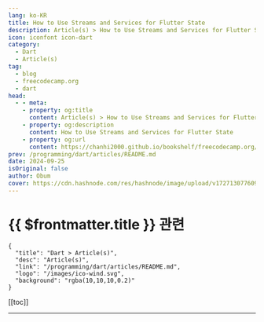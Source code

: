```yaml
---
lang: ko-KR
title: How to Use Streams and Services for Flutter State
description: Article(s) > How to Use Streams and Services for Flutter State
icon: iconfont icon-dart
category: 
  - Dart
  - Article(s)
tag: 
  - blog
  - freecodecamp.org
  - dart
head:
  - - meta:
    - property: og:title
      content: Article(s) > How to Use Streams and Services for Flutter State
    - property: og:description
      content: How to Use Streams and Services for Flutter State
    - property: og:url
      content: https://chanhi2000.github.io/bookshelf/freecodecamp.org/flutter-streams-and-services.html
prev: /programming/dart/articles/README.md
date: 2024-09-25
isOriginal: false
author: Obum
cover: https://cdn.hashnode.com/res/hashnode/image/upload/v1727130776096/a52147fe-e05a-45e7-af73-9f7a9a8510b5.png
---
```


# {{ $frontmatter.title }} 관련

```component VPCard
{
  "title": "Dart > Article(s)",
  "desc": "Article(s)",
  "link": "/programming/dart/articles/README.md",
  "logo": "/images/ico-wind.svg",
  "background": "rgba(10,10,10,0.2)"
}
```

[[toc]]

---

<SiteInfo
  name="How to Use Streams and Services for Flutter State"
  desc="Among the many state management architectures in Flutter, combining Dart streams with singleton classes (services) is an unpopular yet easy architecture. In this article, we’ll explore how to achieve this combination for app-wide state in Flutter. Ta..."
  url="https://freecodecamp.org/news/flutter-streams-and-services/"
  logo="https://cdn.freecodecamp.org/universal/favicons/favicon.ico"
  preview="https://cdn.hashnode.com/res/hashnode/image/upload/v1727130776096/a52147fe-e05a-45e7-af73-9f7a9a8510b5.png"/>

<!-- TODO: 작성 -->

<!--                            
<p>Among the many state management architectures in Flutter, combining Dart streams with singleton classes (services) is an unpopular yet easy architecture.</p>
<p>In this article, we’ll explore how to achieve this combination for app-wide state in Flutter.</p>
<h2 id="heading-table-of-contents">Table of Contents</h2>
<ul>
<li><p><a class="post-section-overview" href="#heading-what-is-app-wide-state-in-flutter">What is App-wide State in Flutter?</a></p>
</li>
<li><p><a class="post-section-overview" href="#heading-what-is-a-stream-in-dart">What is a Stream in Dart?</a></p>
</li>
<li><p><a class="post-section-overview" href="#heading-how-to-create-a-stream-in-dart">How to Create a Stream in Dart</a></p>
</li>
<li><p><a class="post-section-overview" href="#heading-how-to-create-singleton-class-instances-or-services">How to Create Singleton Class Instances (or Services)</a></p>
</li>
<li><p><a class="post-section-overview" href="#heading-how-to-manipulate-state-streams-within-services">How to Manipulate State (streams) Within Services</a></p>
</li>
<li><p><a target="_blank" href="https://untitled+.vscode-resource.vscode-cdn.net/Untitled-1#heading-how-to-manipulate-state-streams-within-services">How to Use Dart Streams in Flutter Widgets</a></p>
</li>
<li><p><a class="post-section-overview" href="#heading-how-to-make-a-service-depend-on-another">How to Make a Service Depend on Another</a></p>
</li>
<li><p><a class="post-section-overview" href="#heading-how-to-improve-streams-with-rxdart-classes-and-extensions">How to Improve Streams with rxdart Classes and Extensions</a></p>
</li>
<li><p><a class="post-section-overview" href="#heading-how-to-update-state-in-applifecycle-callbacks">How to Update State in AppLifecycle Callbacks</a></p>
</li>
<li><p><a target="_blank" href="https://untitled+.vscode-resource.vscode-cdn.net/Untitled-1#heading-how-to-improve-streams-with-rxdart-classes-and-extensions">Flexibi</a><a class="post-section-overview" href="#heading-flexibility-in-state-management">l</a><a target="_blank" href="https://untitled+.vscode-resource.vscode-cdn.net/Untitled-1#heading-how-to-improve-streams-with-rxdart-classes-and-extensions">ity in</a> <a class="post-section-overview" href="#heading-flexibility-in-state-management">State Management</a></p>
</li>
<li><p><a class="post-section-overview" href="#heading-summary">Summary</a></p>
</li>
</ul>
<h2 id="heading-what-is-app-wide-state-in-flutter">What is App-wide State in Flutter?</h2>
<p>App-wide state comprises all variables that are relevant to multiple widgets at the same time. By app-wide state, we don't mean the state that is attached to <code>StatefulWidgets</code>. Those are ephemeral state. Updating them requires local or scoped calls to <a target="_blank" href="https://api.flutter.dev/flutter/widgets/State/setState.html">setState</a>.</p>
<p>In Flutter, app-wide state usually has a separate logical management from UI code. This separated logic is called a state management architecture. We have many state management architectures with which we can engineer app-wide state. Examples include <a target="_blank" href="https://github.com/obumnwabude/write/blob/main/2024/flutter/get-the-link">Provider</a>, <a target="_blank" href="https://github.com/obumnwabude/write/blob/main/2024/flutter/get-the-link">InheritedWidget</a>, <a target="_blank" href="https://github.com/obumnwabude/write/blob/main/2024/flutter/get-the-link">Riverpod</a>, <a target="_blank" href="https://github.com/obumnwabude/write/blob/main/2024/flutter/get-the-link">Bloc</a>, <a target="_blank" href="https://github.com/obumnwabude/write/blob/main/2024/flutter/get-the-link">Redux</a>, <a target="_blank" href="https://github.com/obumnwabude/write/blob/main/2024/flutter/get-the-link">Stacked</a>, and so on. Each of these state management architectures are efficient, good, and opinionated.</p>
<p>While your choice of architecture could vary based on different factors, consider adopting the following architecture in your projects. It involves using Dart streams and services (singleton classes) for keeping track of your app's state.</p>
<h2 id="heading-what-is-a-stream-in-dart">What is a Stream in Dart?</h2>
<p>A <a target="_blank" href="https://dart.dev/libraries/dart-async#stream">stream</a> continuously emits values. You can listen to a stream and constantly get new values when they are emitted. Streams in Dart are the equivalent of <a target="_blank" href="https://rxjs.dev/guide/observable"><code>Observable</code></a> in JavaScript.</p>
<p>In Dart, streams are different from <a target="_blank" href="https://dart.dev/libraries/dart-async#future">futures</a>. The difference is that while a future resolves to one value, a stream will continuously emit various values during its life.</p>
<p>Let's say we have a <code>counter</code> stream that keeps track of some current integer count. This count could be incremented or decremented. To use the values emitted by this <code>counter</code> stream, you listen to the <code>counter</code>. Listening implies calling the <code>.listen</code> method on the stream and handling the emitted value.</p>
<pre class="language-dart" tabindex="0"><code class="language-dart">counter<span class="token punctuation">.</span><span class="token function">listen</span><span class="token punctuation">(</span><span class="token punctuation">(</span>int value<span class="token punctuation">)</span> <span class="token operator">=</span><span class="token operator">&gt;</span> <span class="token function">print</span><span class="token punctuation">(</span><span class="token string-literal"><span class="token string">'Got </span><span class="token interpolation"><span class="token punctuation">$</span><span class="token expression">value</span></span><span class="token string">.'</span></span><span class="token punctuation">)</span><span class="token punctuation">)</span><span class="token punctuation">;</span>
</code></pre>
<h2 id="heading-how-to-create-a-stream-in-dart">How to Create a Stream in Dart</h2>
<p>The <a target="_blank" href="https://dart.dev/libraries/dart-async#stream"><code>Stream</code></a> class comes with multiple factory constructors. They allow you to create various streams for various purposes. They include:</p>
<ul>
<li><p><code>Stream.empty</code></p>
</li>
<li><p><code>Stream.value</code></p>
</li>
<li><p><code>Stream.error</code></p>
</li>
<li><p><code>Stream.fromFuture</code></p>
</li>
<li><p><code>Stream.fromFutures</code></p>
</li>
<li><p><code>Stream.fromIterable</code></p>
</li>
<li><p><code>Stream.multi</code></p>
</li>
<li><p><code>Stream.periodic</code></p>
</li>
<li><p><code>Stream.eventTransformed</code></p>
</li>
</ul>
<p>Each constructor serves a specific purpose as its name suggests.</p>
<p>Another technique of creating a <code>Stream</code> is by obtaining it from a <code>StreamController</code>. You will have to create the <code>StreamController</code> yourself. The advantage of doing this is that the controller allows you to <em>add</em> values to it. When you add values to the controller, they get emitted to listeners of its stream.</p>
<pre class="language-dart" tabindex="0"><code class="language-dart"><span class="token keyword">import</span> <span class="token string-literal"><span class="token string">'dart:async'</span></span><span class="token punctuation">;</span>

<span class="token keyword">void</span> <span class="token function">main</span><span class="token punctuation">(</span><span class="token punctuation">)</span> <span class="token punctuation">{</span>
  <span class="token keyword">final</span> counterCtrl <span class="token operator">=</span> <span class="token class-name">StreamController</span><span class="token generics"><span class="token punctuation">&lt;</span>int<span class="token punctuation">&gt;</span></span><span class="token punctuation">(</span><span class="token punctuation">)</span><span class="token punctuation">;</span>
  counterCtrl<span class="token punctuation">.</span>stream<span class="token punctuation">.</span><span class="token function">listen</span><span class="token punctuation">(</span>print<span class="token punctuation">)</span><span class="token punctuation">;</span>
  counterCtrl<span class="token punctuation">.</span><span class="token function">add</span><span class="token punctuation">(</span><span class="token number">1</span><span class="token punctuation">)</span><span class="token punctuation">;</span> <span class="token comment">// prints 1</span>
<span class="token punctuation">}</span>
</code></pre>
<p>The problem with the default <code>StreamController</code> from the <code>dart:async</code> library is that it allows only one listener. It is unicast. If you attempt attaching another listener to this stream obtained from <code>StreamController</code>, it will throw a "bad state" error.</p>
<p>This issue is solved by the <code>BehaviorSubject</code> class from the <a target="_blank" href="https://pub.dev/packages/rxdart"><code>rxdart</code></a> package. Technically, <code>BehaviorSubject</code> is a <code>StreamController</code>. The difference is that it has more features like:</p>
<ol>
<li><p>Allows multiple listeners (very important).</p>
</li>
<li><p>Caches the latest emitted value or error.</p>
</li>
<li><p>Emits the latest cached value/error to a new listener once it newly subscribes.</p>
</li>
<li><p>Allows you to synchronously read the current (or last emitted) value from it.</p>
</li>
<li><p>Allows you to add values to it if it doesn't yet have any listener (the default <code>StreamController</code> doesn’t allow this).</p>
</li>
</ol>
<p>The <code>rxdart</code> package extends the capabilities of Dart streams. For example, it provides you with <code>BehaviorSubject</code>. Also, it exposes classes and extensions that allow more stream manipulations. To use the <code>rxdart</code> package, add it to your project's dependencies from pub using the following command:</p>
<pre class="language-bash" tabindex="0"><code class="language-bash">flutter pub <span class="token function">add</span> rxdart
</code></pre>
<p>Then import it in your project's Dart files. From there, you can create <code>BehaviorSubject</code> (more robust <code>StreamController</code>) that can allow multiple listeners while allowing you to control them (adding values to the streams).</p>
<pre class="language-dart" tabindex="0"><code class="language-dart"><span class="token keyword">import</span> <span class="token string-literal"><span class="token string">'package:rxdart/rxdart.dart'</span></span><span class="token punctuation">;</span>

<span class="token keyword">void</span> <span class="token function">main</span><span class="token punctuation">(</span><span class="token punctuation">)</span> <span class="token punctuation">{</span>
  <span class="token comment">// Create a BehaviorSubject.</span>
  <span class="token comment">//</span>
  <span class="token comment">// Asides from creating the BehaviorSubject, we can also  </span>
  <span class="token comment">// immediately add a value to it using Dart's cascade operator.</span>
  <span class="token keyword">final</span> counterBS <span class="token operator">=</span> <span class="token class-name">BehaviorSubject</span><span class="token generics"><span class="token punctuation">&lt;</span>int<span class="token punctuation">&gt;</span></span><span class="token punctuation">(</span><span class="token punctuation">)</span><span class="token punctuation">.</span><span class="token punctuation">.</span><span class="token function">add</span><span class="token punctuation">(</span><span class="token number">0</span><span class="token punctuation">)</span><span class="token punctuation">;</span>

  counterBS<span class="token punctuation">.</span>stream<span class="token punctuation">.</span><span class="token function">listen</span><span class="token punctuation">(</span>print<span class="token punctuation">)</span><span class="token punctuation">;</span> <span class="token comment">// prints 0</span>
  counterBS<span class="token punctuation">.</span>stream<span class="token punctuation">.</span><span class="token function">listen</span><span class="token punctuation">(</span>print<span class="token punctuation">)</span><span class="token punctuation">;</span> <span class="token comment">// prints 0</span>
  counterBS<span class="token punctuation">.</span><span class="token function">add</span><span class="token punctuation">(</span><span class="token number">1</span><span class="token punctuation">)</span><span class="token punctuation">;</span> <span class="token comment">// prints 1 twice</span>
<span class="token punctuation">}</span>
</code></pre>
<p>Now that we can create streams (and listen to them), we need the exact same streams to be available to every part of our Flutter apps.</p>
<p>To ensure that it is the same instance of streams that different parts of our Flutter apps are accessing, we can expose the streams from singleton class instances that we create in the project.</p>
<h2 id="heading-how-to-create-singleton-class-instances-or-services">How to Create Singleton Class Instances (or Services)</h2>
<p>When something is called a singleton, it means only one of it exists. For example, we can say the sun is a singleton star because we have only one sun.</p>
<p>When it comes to programming, we use a singleton when we need the same copy of an object everywhere. Already, the <a target="_blank" href="https://en.m.wikipedia.org/wiki/Static_variable"><code>static</code></a> properties of a class are singletons to every instance of that class. When you declare a field or method as <code>static</code>, you're telling the runtime engine to always reuse the same static item.</p>
<p>This explains why <code>static</code> properties are used as constants. It's another reason why we use them without instantiating an object. Furthermore, in Flutter, we conventionally use static properties as a means to obtain new or existing instances of a class. For example, many Flutter classes (<code>MediaQuery</code>, <code>Navigator</code>, <code>ThemeData</code>, and so on) have a static <code>.of</code> method for obtaining their instances.</p>
<p>In this streams and services architecture, we expose only one instance from a class with the <code>static</code> keyword. At the same time, we hide that class constructor. Hiding the constructor ensures that no other Dart code outside the Dart file can create another instance of the same class. Doing this maintains the instance as a singleton.</p>
<p>Following common conventions, we can call this class a service. Any other Dart file in the project can listen to the exposed stream(s) from the service class and always get updated values emitted to it.</p>
<p>Services here are holders of app-wide state. Each service is a logical container of related features. In any other part of the code, through these services, we can access app-wide state variables (in our case, streams). In a production application, we could have an authentication service, another for notifications, another for files, and so on.</p>
<p>To have an app-wide available service (singleton class) with a stream in it:</p>
<ol>
<li><p>Create a service class.</p>
</li>
<li><p>Create a private constructor (so that no other Dart code outside the class can instantiate it).</p>
</li>
<li><p>Create a static private instance of that very class.</p>
</li>
<li><p>Expose this private instance as the singleton.</p>
</li>
<li><p>Create a private <code>BehaviorSubject</code> in that class.</p>
</li>
<li><p>Expose the <code>BehaviorSubject</code> stream as a public static getter from the class.</p>
</li>
</ol>
<pre class="language-dart" tabindex="0"><code class="language-dart"><span class="token comment">/* In counter_service.dart file */</span>
<span class="token keyword">import</span> <span class="token string-literal"><span class="token string">'package:rxdart/rxdart.dart'</span></span><span class="token punctuation">;</span>

<span class="token comment">// 1. Create a class</span>
<span class="token comment">// </span>
<span class="token comment">// The class name with "Service" appended to it indicates </span>
<span class="token comment">// that it is an app-wide state object.</span>
<span class="token keyword">class</span> <span class="token class-name">CounterService</span> <span class="token punctuation">{</span>
  <span class="token comment">// 2. Create a private constructor.</span>
  <span class="token comment">//</span>
  <span class="token comment">// This "just-underscore" constructor works. If we want, we could  </span>
  <span class="token comment">// still add a name after the underscore. The main thing is that </span>
  <span class="token comment">// underscore makes the constructor to be a private one.</span>
  <span class="token class-name">CounterService</span><span class="token punctuation">.</span><span class="token function">_</span><span class="token punctuation">(</span><span class="token punctuation">)</span><span class="token punctuation">;</span>

  <span class="token comment">// 3. Create a static private instance.</span>
  <span class="token comment">// </span>
  <span class="token comment">// Prefixing underscore (_) to the variable name makes it private.</span>
  <span class="token comment">// By being private, no other Dart code outside this file can directly </span>
  <span class="token comment">// access it.</span>
  <span class="token keyword">static</span> <span class="token keyword">final</span> _instance <span class="token operator">=</span> <span class="token class-name">CounterService</span><span class="token punctuation">.</span><span class="token function">_</span><span class="token punctuation">(</span><span class="token punctuation">)</span><span class="token punctuation">;</span>

  <span class="token comment">// 4. Expose this private instance as the singleton.</span>
  <span class="token keyword">static</span> <span class="token class-name">CounterService</span> <span class="token keyword">get</span> instance <span class="token operator">=</span><span class="token operator">&gt;</span> _instance<span class="token punctuation">;</span>

  <span class="token comment">// 5. Create a private BehaviorSubject.</span>
  <span class="token keyword">final</span> _counterBS <span class="token operator">=</span> <span class="token class-name">BehaviorSubject</span><span class="token generics"><span class="token punctuation">&lt;</span>int<span class="token punctuation">&gt;</span></span><span class="token punctuation">(</span><span class="token punctuation">)</span><span class="token punctuation">.</span><span class="token punctuation">.</span><span class="token function">add</span><span class="token punctuation">(</span><span class="token number">0</span><span class="token punctuation">)</span><span class="token punctuation">;</span>

  <span class="token comment">// 6. Expose the BehaviorSubject's Stream.</span>
  <span class="token class-name">Stream</span><span class="token generics"><span class="token punctuation">&lt;</span>int<span class="token punctuation">&gt;</span></span> <span class="token keyword">get</span> countStream <span class="token operator">=</span><span class="token operator">&gt;</span> _counterBS<span class="token punctuation">.</span>stream<span class="token punctuation">;</span>

  <span class="token comment">// Also, if need be, expose the BehaviorSubject's current as a getter.</span>
  int <span class="token keyword">get</span> currentCount <span class="token operator">=</span><span class="token operator">&gt;</span> _counterBS<span class="token punctuation">.</span>value<span class="token punctuation">;</span>
<span class="token punctuation">}</span>

<span class="token comment">/* In any other Dart file in the project */</span>
<span class="token keyword">import</span> <span class="token string-literal"><span class="token string">'counter_service.dart'</span></span>

<span class="token comment">// Attach a listener to the stream</span>
<span class="token class-name">CounterService</span><span class="token punctuation">.</span>instance<span class="token punctuation">.</span>countStream<span class="token punctuation">.</span><span class="token function">listen</span><span class="token punctuation">(</span><span class="token punctuation">(</span>count<span class="token punctuation">)</span> <span class="token punctuation">{</span>
   <span class="token comment">// Use the count as use wish. Code you write within this </span>
   <span class="token comment">// listener's block will be called whenever count is </span>
   <span class="token comment">// update/re-emitted.</span>

   <span class="token function">print</span><span class="token punctuation">(</span>count<span class="token punctuation">)</span><span class="token punctuation">;</span> <span class="token comment">// prints 0</span>
<span class="token punctuation">}</span><span class="token punctuation">)</span><span class="token punctuation">;</span>

<span class="token comment">// Read the current stream value just once without subscribing</span>
<span class="token function">print</span><span class="token punctuation">(</span><span class="token class-name">CounterService</span><span class="token punctuation">.</span>instance<span class="token punctuation">.</span>currentCount<span class="token punctuation">)</span><span class="token punctuation">;</span> <span class="token comment">// prints 0</span>
</code></pre>
<h2 id="heading-how-to-manipulate-state-streams-within-services">How to Manipulate State (Streams) Within Services</h2>
<p>Most times, each service will have multiple streams. This is as expected, given that, for a given logical state feature, there would be multiple variables affecting it. Therefore, where need be, don't hesitate to declare multiple <code>BehaviorSubject</code> (while exposing their streams) within the same service class.</p>
<p>For each stream, you want to control its data. That's why we are using <code>BehaviorSubject</code>, so that we can add values to it when there is a need to update state.</p>
<p>Different events (whether from the user or your servers) can be the cause of such state updates. You want to trigger state updates (or add values to streams) anytime those events occur.</p>
<p>You could always poll your backend and emit changes to your streams if any event happens. You could also emit values based on changes in other services. In addition, if need be, services should also expose relevant methods that will update their streams. In turn, other parts of the app can call these methods and trigger changes. The obvious advantage is that every listener will respectively get the new stream value emitted to them.</p>
<pre class="language-dart" tabindex="0"><code class="language-dart"><span class="token comment">/* In counter_service.dart file */</span>
<span class="token keyword">import</span> <span class="token string-literal"><span class="token string">'package:rxdart/rxdart.dart'</span></span><span class="token punctuation">;</span>

<span class="token keyword">class</span> <span class="token class-name">CounterService</span> <span class="token punctuation">{</span>
  <span class="token class-name">CounterService</span><span class="token punctuation">.</span><span class="token function">_</span><span class="token punctuation">(</span><span class="token punctuation">)</span><span class="token punctuation">;</span>
  <span class="token keyword">static</span> <span class="token keyword">final</span> _instance <span class="token operator">=</span> <span class="token class-name">CounterService</span><span class="token punctuation">.</span><span class="token function">_</span><span class="token punctuation">(</span><span class="token punctuation">)</span><span class="token punctuation">;</span>
  <span class="token keyword">static</span> <span class="token class-name">CounterService</span> <span class="token keyword">get</span> instance <span class="token operator">=</span><span class="token operator">&gt;</span> _instance<span class="token punctuation">;</span>

  <span class="token keyword">final</span> _counterBS <span class="token operator">=</span> <span class="token class-name">BehaviorSubject</span><span class="token generics"><span class="token punctuation">&lt;</span>int<span class="token punctuation">&gt;</span></span><span class="token punctuation">(</span><span class="token punctuation">)</span><span class="token punctuation">.</span><span class="token punctuation">.</span><span class="token function">add</span><span class="token punctuation">(</span><span class="token number">0</span><span class="token punctuation">)</span><span class="token punctuation">;</span>
  <span class="token class-name">Stream</span><span class="token generics"><span class="token punctuation">&lt;</span>int<span class="token punctuation">&gt;</span></span> <span class="token keyword">get</span> countStream <span class="token operator">=</span><span class="token operator">&gt;</span> _counterBS<span class="token punctuation">.</span>stream<span class="token punctuation">;</span>
  int <span class="token keyword">get</span> currentCount <span class="token operator">=</span><span class="token operator">&gt;</span> _counterBS<span class="token punctuation">.</span>value<span class="token punctuation">;</span>

  <span class="token comment">// Incrementing/Decrementing the counter will trigger state updates.</span>
  <span class="token keyword">void</span> <span class="token function">incrementCount</span><span class="token punctuation">(</span><span class="token punctuation">)</span> <span class="token operator">=</span><span class="token operator">&gt;</span> _counterBS<span class="token punctuation">.</span><span class="token function">add</span><span class="token punctuation">(</span>currentCount <span class="token operator">+</span> <span class="token number">1</span><span class="token punctuation">)</span><span class="token punctuation">;</span>
  <span class="token keyword">void</span> <span class="token function">decrementCount</span><span class="token punctuation">(</span><span class="token punctuation">)</span> <span class="token operator">=</span><span class="token operator">&gt;</span> _counterBS<span class="token punctuation">.</span><span class="token function">add</span><span class="token punctuation">(</span>currentCount <span class="token operator">-</span> <span class="token number">1</span><span class="token punctuation">)</span><span class="token punctuation">;</span>
<span class="token punctuation">}</span>

<span class="token comment">/* In another Dart file in the project */</span>
<span class="token keyword">import</span> <span class="token string-literal"><span class="token string">'counter_service.dart'</span></span>

<span class="token keyword">void</span> <span class="token function">main</span><span class="token punctuation">(</span><span class="token punctuation">)</span> <span class="token punctuation">{</span>
  <span class="token keyword">final</span> service <span class="token operator">=</span> <span class="token class-name">CounterService</span><span class="token punctuation">.</span>instance<span class="token punctuation">;</span>
  service<span class="token punctuation">.</span>countStream<span class="token punctuation">.</span><span class="token function">listen</span><span class="token punctuation">(</span>print<span class="token punctuation">)</span><span class="token punctuation">;</span> <span class="token comment">// prints 0</span>
  service<span class="token punctuation">.</span><span class="token function">incrementCount</span><span class="token punctuation">(</span><span class="token punctuation">)</span><span class="token punctuation">;</span> <span class="token comment">// causes 1 to be printed</span>
  service<span class="token punctuation">.</span><span class="token function">decrementCount</span><span class="token punctuation">(</span><span class="token punctuation">)</span><span class="token punctuation">;</span> <span class="token comment">// causes 0 to be printed</span>
<span class="token punctuation">}</span>
</code></pre>
<p>For a more concrete example, let's say we have an <code>AuthenticationService</code>. It declares some <code>_userBS</code> and exposes a <code>currentUser</code> stream with type <code>Stream&lt;User?&gt;</code>, the user will be valid if authenticated or <code>null</code> if signed out. This auth service will naturally have <code>signIn</code> and <code>signOut</code> which can both add values to <code>_userBS</code>. The sign-up and login screens can each call <code>signIn</code> whereas the “switch account” and “log out” buttons can each call <code>signOut</code>.</p>
<pre class="language-dart" tabindex="0"><code class="language-dart"><span class="token comment">/* In user.dart */</span>
<span class="token comment">// A simple user with only email and username for demo purposes. </span>
<span class="token comment">// Your User model/schema would have more properties.</span>
<span class="token keyword">class</span> <span class="token class-name">User</span> <span class="token punctuation">{</span>
  <span class="token keyword">final</span> <span class="token class-name">String</span> email<span class="token punctuation">;</span>
  <span class="token keyword">final</span> <span class="token class-name">String</span> username<span class="token punctuation">;</span>

  <span class="token keyword">const</span> <span class="token class-name">User</span><span class="token punctuation">(</span><span class="token keyword">this</span><span class="token punctuation">.</span>email<span class="token punctuation">,</span> <span class="token keyword">this</span><span class="token punctuation">.</span>username<span class="token punctuation">)</span><span class="token punctuation">;</span>
<span class="token punctuation">}</span>

<span class="token comment">/* In authentication_service.dart */</span>
<span class="token keyword">import</span> <span class="token string-literal"><span class="token string">'package:rxdart/rxdart.dart'</span></span><span class="token punctuation">;</span>
<span class="token keyword">import</span> <span class="token string-literal"><span class="token string">'user.dart'</span></span><span class="token punctuation">;</span>

<span class="token keyword">class</span> <span class="token class-name">AuthenticationService</span> <span class="token punctuation">{</span>
   <span class="token class-name">AuthenticationService</span><span class="token punctuation">.</span><span class="token function">_</span><span class="token punctuation">(</span><span class="token punctuation">)</span><span class="token punctuation">;</span>
   <span class="token keyword">static</span> <span class="token keyword">final</span> _instance <span class="token operator">=</span> <span class="token class-name">AuthenticationService</span><span class="token punctuation">.</span><span class="token function">_</span><span class="token punctuation">(</span><span class="token punctuation">)</span><span class="token punctuation">;</span>
   <span class="token keyword">static</span> <span class="token class-name">AuthenticationService</span> instance <span class="token operator">=</span><span class="token operator">&gt;</span> _instance<span class="token punctuation">;</span>

   <span class="token comment">// User BehaviorSubject and its stream.</span>
   <span class="token keyword">final</span> _userBS <span class="token operator">=</span> <span class="token class-name">BehaviorSubject</span><span class="token generics"><span class="token punctuation">&lt;</span><span class="token class-name">User</span><span class="token operator">?</span><span class="token punctuation">&gt;</span></span><span class="token punctuation">(</span><span class="token punctuation">)</span><span class="token punctuation">.</span><span class="token punctuation">.</span><span class="token function">add</span><span class="token punctuation">(</span><span class="token keyword">null</span><span class="token punctuation">)</span><span class="token punctuation">;</span>
   <span class="token class-name">Stream</span><span class="token generics"><span class="token punctuation">&lt;</span><span class="token class-name">User</span><span class="token operator">?</span><span class="token punctuation">&gt;</span></span> <span class="token keyword">get</span> currentUser <span class="token operator">=</span><span class="token operator">&gt;</span> _userBS<span class="token punctuation">.</span>stream<span class="token punctuation">;</span>

   <span class="token comment">// signIn adds a new User to the stream.</span>
   <span class="token keyword">void</span> <span class="token function">signIn</span><span class="token punctuation">(</span><span class="token class-name">String</span> email<span class="token punctuation">,</span> <span class="token class-name">String</span> username<span class="token punctuation">}</span><span class="token punctuation">)</span> <span class="token punctuation">{</span>
     _userBS<span class="token punctuation">.</span><span class="token function">add</span><span class="token punctuation">(</span><span class="token class-name">User</span><span class="token punctuation">(</span>email<span class="token punctuation">,</span> username<span class="token punctuation">)</span><span class="token punctuation">)</span><span class="token punctuation">;</span>
   <span class="token punctuation">}</span>

   <span class="token comment">// signOut sets the currentUser as null</span>
   <span class="token keyword">void</span> <span class="token function">signOut</span><span class="token punctuation">(</span><span class="token punctuation">)</span> <span class="token operator">=</span><span class="token operator">&gt;</span> _userBS<span class="token punctuation">.</span><span class="token function">add</span><span class="token punctuation">(</span><span class="token keyword">null</span><span class="token punctuation">)</span><span class="token punctuation">;</span>

   <span class="token comment">// signIn and signOut methods that tamper the state could do other </span>
   <span class="token comment">// actions like recording analytics or carrying out navigation.</span>
   <span class="token comment">// Also, they could do some validation or run some checks before</span>
   <span class="token comment">// emitting values. The idea is that you get comfortable with</span>
   <span class="token comment">// updating the values of BehaviorSubject (hence emitting streams) </span>
   <span class="token comment">// from controlled methods within the service.</span>
<span class="token punctuation">}</span>
</code></pre>
<p>Another state manipulation point is at initializing services. Some streams may warrant an asynchronous initializer before they should be used. You can define <code>init</code> methods in the services, and call the methods before calling <a target="_blank" href="https://api.flutter.dev/flutter/widgets/runApp.html"><code>runApp</code></a> in the topmost main method in Flutter.</p>
<p><code>init</code> methods may be "localStorage"-saved values from previous app runs. They can make API calls, check permissions, or set up <a target="_blank" href="https://api.flutter.dev/flutter/services/EventChannel-class.html">EventChannel</a> listeners. When you call them before <code>runApp</code>, be sure to call <code>ensureInitialized()</code> from <a target="_blank" href="https://api.flutter.dev/flutter/widgets/WidgetsFlutterBinding-class.html"><code>WidgetsFlutterBinding</code></a> before initializing the services. This is especially mandatory if any of the service <code>init</code> code will access a <a target="_blank" href="https://docs.flutter.dev/platform-integration/platform-channels"><code>PlatformChannel</code></a>.</p>
<pre class="language-dart" tabindex="0"><code class="language-dart"><span class="token comment">/* authentication_service.dart */</span>
<span class="token comment">// ... imports</span>
<span class="token keyword">class</span> <span class="token class-name">AuthenticationService</span> <span class="token punctuation">{</span>
  <span class="token comment">// ... other code</span>

  <span class="token comment">// initialize the service and carry-out other setups if need be.</span>
  <span class="token class-name">Future</span><span class="token generics"><span class="token punctuation">&lt;</span><span class="token keyword">void</span><span class="token punctuation">&gt;</span></span> <span class="token function">init</span><span class="token punctuation">(</span><span class="token punctuation">)</span> <span class="token keyword">async</span> <span class="token operator">=</span><span class="token operator">&gt;</span> _userBS<span class="token punctuation">.</span><span class="token function">add</span><span class="token punctuation">(</span><span class="token keyword">await</span> <span class="token function">_fetchSavedUser</span><span class="token punctuation">(</span><span class="token punctuation">)</span><span class="token punctuation">)</span><span class="token punctuation">;</span>
<span class="token punctuation">}</span>

<span class="token comment">/* main.dart */</span>
<span class="token keyword">import</span> <span class="token string-literal"><span class="token string">'package:flutter/material.dart'</span></span><span class="token punctuation">;</span>
<span class="token keyword">import</span> <span class="token string-literal"><span class="token string">'authentication_service.dart'</span></span><span class="token punctuation">;</span>

<span class="token class-name">Future</span><span class="token generics"><span class="token punctuation">&lt;</span><span class="token keyword">void</span><span class="token punctuation">&gt;</span></span> <span class="token function">main</span><span class="token punctuation">(</span><span class="token punctuation">)</span> <span class="token keyword">async</span> <span class="token punctuation">{</span>
  <span class="token class-name">WidgetsFlutterBinding</span><span class="token punctuation">.</span><span class="token function">ensureInitialized</span><span class="token punctuation">(</span><span class="token punctuation">)</span><span class="token punctuation">;</span>

  <span class="token comment">// Initialize the service to be sure it is up and running before</span>
  <span class="token comment">// launching the app. You could also initialize other services here.</span>
  <span class="token comment">// Only do this if they are carrying out asynchronous executions,</span>
  <span class="token comment">// and the results need to be ready before the UI launches.</span>
  <span class="token keyword">await</span> <span class="token class-name">AuthenticationService</span><span class="token punctuation">.</span>instance<span class="token punctuation">.</span><span class="token function">init</span><span class="token punctuation">(</span><span class="token punctuation">)</span><span class="token punctuation">;</span>

  <span class="token function">runApp</span><span class="token punctuation">(</span><span class="token keyword">const</span> <span class="token class-name">MyApp</span><span class="token punctuation">(</span><span class="token punctuation">)</span><span class="token punctuation">)</span><span class="token punctuation">;</span>
<span class="token punctuation">}</span>
</code></pre>
<h2 id="heading-how-to-use-dart-streams-in-flutter-widgets">How to Use Dart Streams in Flutter Widgets</h2>
<p>Flutter comes with a built-in <a target="_blank" href="https://api.flutter.dev/flutter/widgets/StreamBuilder-class.html">StreamBuilder</a> widget. It takes a stream and a builder function. This builder function will get a <code>BuildContext</code> and snapshot data about the stream. The function should always return a widget.</p>
<p>When building UIs, you can wrap UI parts that depend on or display values emitted from app-wide streams in <code>StreamBuilders</code>. That way, once the stream emits a value, Flutter auto-rebuilds the children widget of the <code>StreamBuilders</code> with the latest values.</p>
<pre class="language-dart" tabindex="0"><code class="language-dart"><span class="token keyword">import</span> <span class="token string-literal"><span class="token string">'package:flutter/material.dart'</span></span><span class="token punctuation">;</span>
<span class="token keyword">import</span> <span class="token string-literal"><span class="token string">'counter_service.dart'</span></span><span class="token punctuation">;</span>

<span class="token keyword">class</span> <span class="token class-name">CounterWidget</span> <span class="token keyword">extends</span> <span class="token class-name">StatelessWidget</span> <span class="token punctuation">{</span>
  <span class="token metadata function">@override</span>
  <span class="token class-name">Widget</span> <span class="token function">build</span><span class="token punctuation">(</span><span class="token class-name">BuildContext</span> context<span class="token punctuation">)</span> <span class="token punctuation">{</span>
    <span class="token keyword">return</span> <span class="token class-name">StreamBuilder</span><span class="token generics"><span class="token punctuation">&lt;</span>int<span class="token punctuation">&gt;</span></span><span class="token punctuation">(</span>
      stream<span class="token punctuation">:</span> <span class="token class-name">CounterService</span><span class="token punctuation">.</span>instance<span class="token punctuation">.</span>countStream<span class="token punctuation">,</span> <span class="token comment">// The stream to listen to</span>
      initialData<span class="token punctuation">:</span> <span class="token class-name">CounterService</span><span class="token punctuation">.</span>instance<span class="token punctuation">.</span>currentCount<span class="token punctuation">,</span> <span class="token comment">// Initial value</span>
      builder<span class="token punctuation">:</span> <span class="token punctuation">(</span>context<span class="token punctuation">,</span> snapshot<span class="token punctuation">)</span> <span class="token punctuation">{</span>
        <span class="token comment">// Check if the snapshot has data</span>
        <span class="token keyword">if</span> <span class="token punctuation">(</span>snapshot<span class="token punctuation">.</span>hasData<span class="token punctuation">)</span> <span class="token punctuation">{</span>
          <span class="token keyword">return</span> <span class="token class-name">Text</span><span class="token punctuation">(</span><span class="token string-literal"><span class="token string">'Counter: </span><span class="token interpolation"><span class="token punctuation">${</span><span class="token expression">snapshot<span class="token punctuation">.</span>data</span><span class="token punctuation">}</span></span><span class="token string">'</span></span><span class="token punctuation">,</span> style<span class="token punctuation">:</span> <span class="token class-name">TextStyle</span><span class="token punctuation">(</span>fontSize<span class="token punctuation">:</span> <span class="token number">24</span><span class="token punctuation">)</span><span class="token punctuation">)</span><span class="token punctuation">;</span>
        <span class="token punctuation">}</span> <span class="token keyword">else</span> <span class="token punctuation">{</span>
          <span class="token comment">// Handle any error or empty state</span>
          <span class="token keyword">return</span> <span class="token class-name">Text</span><span class="token punctuation">(</span><span class="token string-literal"><span class="token string">'Loading...'</span></span><span class="token punctuation">,</span> style<span class="token punctuation">:</span> <span class="token class-name">TextStyle</span><span class="token punctuation">(</span>fontSize<span class="token punctuation">:</span> <span class="token number">24</span><span class="token punctuation">)</span><span class="token punctuation">)</span><span class="token punctuation">;</span>
        <span class="token punctuation">}</span>
      <span class="token punctuation">}</span><span class="token punctuation">,</span>
    <span class="token punctuation">)</span><span class="token punctuation">;</span>
  <span class="token punctuation">}</span>
<span class="token punctuation">}</span>
</code></pre>
<p><code>StreamBuilders</code> are great tools. However, there are times when it is not suitable to use them. For example:</p>
<ul>
<li><p>When a given UI screen depends on multiple streams that are exposed by the same or different services.</p>
</li>
<li><p>When you want to do some computation on the stream values before rendering them in the UI.</p>
</li>
</ul>
<p>In those cases, we need to listen to the streams separately in <code>initState</code>, set values through <code>setState</code> calls (to update the UI), and dispose of the <code>StreamSubscriptions</code> in the StatefulWidget's <code>dispose</code> method.</p>
<p>Listening to the streams separately allows us to perform any customizations or to merge data when the streams emit values. In addition, we make our UI code easier to read given that we’ve taken out logic-related code from the build method. However, we should do this only when necessary: <code>StreamBuilders</code> will, most of the time, be sufficient.</p>
<pre class="language-dart" tabindex="0"><code class="language-dart"><span class="token keyword">import</span> <span class="token string-literal"><span class="token string">'dart:async'</span></span><span class="token punctuation">;</span>

<span class="token keyword">import</span> <span class="token string-literal"><span class="token string">'package:flutter/material.dart'</span></span><span class="token punctuation">;</span>
<span class="token keyword">import</span> <span class="token string-literal"><span class="token string">'counter_service.dart'</span></span><span class="token punctuation">;</span>

<span class="token keyword">class</span> <span class="token class-name">CounterStatefulWidget</span> <span class="token keyword">extends</span> <span class="token class-name">StatefulWidget</span> <span class="token punctuation">{</span>
  <span class="token keyword">const</span> <span class="token class-name">CounterStatefulWidget</span><span class="token punctuation">(</span><span class="token punctuation">{</span><span class="token keyword">super</span><span class="token punctuation">.</span>key<span class="token punctuation">}</span><span class="token punctuation">)</span><span class="token punctuation">;</span>

  <span class="token metadata function">@override</span>
  _CounterStatefulWidgetState <span class="token function">createState</span><span class="token punctuation">(</span><span class="token punctuation">)</span> <span class="token operator">=</span><span class="token operator">&gt;</span> <span class="token function">_CounterStatefulWidgetState</span><span class="token punctuation">(</span><span class="token punctuation">)</span><span class="token punctuation">;</span>
<span class="token punctuation">}</span>

<span class="token keyword">class</span> _CounterStatefulWidgetState <span class="token keyword">extends</span> <span class="token class-name">State</span><span class="token generics"><span class="token punctuation">&lt;</span><span class="token class-name">CounterStatefulWidget</span><span class="token punctuation">&gt;</span></span> <span class="token punctuation">{</span>
  late <span class="token class-name">StreamSubscription</span><span class="token generics"><span class="token punctuation">&lt;</span>int<span class="token punctuation">&gt;</span></span> counterSub<span class="token punctuation">;</span>
  int count <span class="token operator">=</span> <span class="token class-name">CounterService</span><span class="token punctuation">.</span>instance<span class="token punctuation">.</span>currentCount<span class="token punctuation">;</span>

  <span class="token metadata function">@override</span>
  <span class="token keyword">void</span> <span class="token function">initState</span><span class="token punctuation">(</span><span class="token punctuation">)</span> <span class="token punctuation">{</span>
    <span class="token keyword">super</span><span class="token punctuation">.</span><span class="token function">initState</span><span class="token punctuation">(</span><span class="token punctuation">)</span><span class="token punctuation">;</span>

    <span class="token comment">// Initialize the stream subscription</span>
    counterSub <span class="token operator">=</span> <span class="token class-name">CounterService</span><span class="token punctuation">.</span>instance<span class="token punctuation">.</span>countStream<span class="token punctuation">.</span><span class="token function">listen</span><span class="token punctuation">(</span><span class="token punctuation">(</span>count<span class="token punctuation">)</span> <span class="token punctuation">{</span>
      <span class="token comment">// Update state on new stream value</span>
      <span class="token function">setState</span><span class="token punctuation">(</span><span class="token punctuation">(</span><span class="token punctuation">)</span> <span class="token operator">=</span><span class="token operator">&gt;</span> <span class="token keyword">this</span><span class="token punctuation">.</span>count <span class="token operator">=</span> count<span class="token punctuation">)</span><span class="token punctuation">;</span>
    <span class="token punctuation">}</span><span class="token punctuation">)</span><span class="token punctuation">;</span>
  <span class="token punctuation">}</span>

  <span class="token metadata function">@override</span>
  <span class="token keyword">void</span> <span class="token function">dispose</span><span class="token punctuation">(</span><span class="token punctuation">)</span> <span class="token punctuation">{</span>
    <span class="token comment">// Dispose of the stream subscription to avoid memory leaks</span>
    counterSub<span class="token punctuation">.</span><span class="token function">cancel</span><span class="token punctuation">(</span><span class="token punctuation">)</span><span class="token punctuation">;</span>
    <span class="token keyword">super</span><span class="token punctuation">.</span><span class="token function">dispose</span><span class="token punctuation">(</span><span class="token punctuation">)</span><span class="token punctuation">;</span>
  <span class="token punctuation">}</span>

  <span class="token metadata function">@override</span>
  <span class="token class-name">Widget</span> <span class="token function">build</span><span class="token punctuation">(</span><span class="token class-name">BuildContext</span> context<span class="token punctuation">)</span> <span class="token punctuation">{</span>
    <span class="token keyword">return</span> <span class="token class-name">Text</span><span class="token punctuation">(</span><span class="token string-literal"><span class="token string">'Counter: </span><span class="token interpolation"><span class="token punctuation">$</span><span class="token expression">count</span></span><span class="token string">'</span></span><span class="token punctuation">,</span> style<span class="token punctuation">:</span> <span class="token class-name">TextStyle</span><span class="token punctuation">(</span>fontSize<span class="token punctuation">:</span> <span class="token number">24</span><span class="token punctuation">)</span><span class="token punctuation">)</span><span class="token punctuation">;</span>
  <span class="token punctuation">}</span>
<span class="token punctuation">}</span>
</code></pre>
<p>The example above demonstrates listening and disposing from outside the build method. The example is not a good use case of when you should do that.</p>
<h2 id="heading-how-to-make-a-service-depend-on-another">How to Make a Service Depend on Another</h2>
<p>In complex applications, it's common to have services that depend on each other. The dependent service can listen to streams and call methods of the independent service. Also, the dependent service can import and reference the independent service just as we’ve been doing in UI code above.</p>
<p>For instance, if we are building an e-commerce app, a <code>CartService</code> may depend on an <code>AuthenticationService</code> to fetch carts and orders for the signed-in user. If the user signs out, some <code>currentUser</code> stream in the <code>AuthenticationService</code> will emit <code>null</code>. In turn, the listening <code>CartService</code> will update the cart. When next a new user signs in, it will fetch the new cart.</p>
<pre class="language-dart" tabindex="0"><code class="language-dart"><span class="token keyword">import</span> <span class="token string-literal"><span class="token string">'package:rxdart/rxdart.dart'</span></span><span class="token punctuation">;</span>
<span class="token keyword">import</span> <span class="token string-literal"><span class="token string">'authentication_service.dart'</span></span><span class="token punctuation">;</span>

<span class="token comment">// Item model representing a cart item.</span>
<span class="token keyword">class</span> <span class="token class-name">CartItem</span> <span class="token punctuation">{</span>
  <span class="token keyword">final</span> <span class="token class-name">String</span> name<span class="token punctuation">;</span>
  <span class="token keyword">final</span> int quantity<span class="token punctuation">;</span>

  <span class="token keyword">const</span> <span class="token class-name">CartItem</span><span class="token punctuation">(</span><span class="token keyword">this</span><span class="token punctuation">.</span>name<span class="token punctuation">,</span> <span class="token keyword">this</span><span class="token punctuation">.</span>quantity<span class="token punctuation">)</span><span class="token punctuation">;</span>
<span class="token punctuation">}</span>

<span class="token comment">// CartService to manage the user's shopping cart.</span>
<span class="token keyword">class</span> <span class="token class-name">CartService</span> <span class="token punctuation">{</span>
  <span class="token comment">// ...</span>

  <span class="token comment">// Dependency on AuthenticationService.</span>
  <span class="token keyword">final</span> _auth <span class="token operator">=</span> <span class="token class-name">AuthenticationService</span><span class="token punctuation">.</span>instance<span class="token punctuation">;</span>

  <span class="token keyword">final</span> _cartItemsBS <span class="token operator">=</span> <span class="token class-name">BehaviorSubject</span><span class="token generics"><span class="token punctuation">&lt;</span><span class="token class-name">List</span><span class="token punctuation">&lt;</span><span class="token class-name">CartItem</span><span class="token punctuation">&gt;</span><span class="token punctuation">&gt;</span></span><span class="token punctuation">(</span><span class="token punctuation">)</span><span class="token punctuation">;</span>
  <span class="token class-name">Stream</span><span class="token generics"><span class="token punctuation">&lt;</span><span class="token class-name">List</span><span class="token punctuation">&lt;</span><span class="token class-name">CartItem</span><span class="token punctuation">&gt;</span><span class="token punctuation">&gt;</span></span> <span class="token keyword">get</span> cartStream <span class="token operator">=</span><span class="token operator">&gt;</span> _cartItemsBS<span class="token punctuation">.</span>stream<span class="token punctuation">;</span>

  <span class="token class-name">CartService</span><span class="token punctuation">(</span><span class="token punctuation">)</span> <span class="token punctuation">{</span>
    <span class="token comment">// Listen to the currentUser stream in AuthenticationService.</span>
    _auth<span class="token punctuation">.</span>currentUserStream<span class="token punctuation">.</span><span class="token function">listen</span><span class="token punctuation">(</span><span class="token punctuation">(</span>user<span class="token punctuation">)</span> <span class="token punctuation">{</span>
      <span class="token keyword">if</span> <span class="token punctuation">(</span>user <span class="token operator">==</span> <span class="token keyword">null</span><span class="token punctuation">)</span> <span class="token punctuation">{</span>
        <span class="token comment">// User signed out, clear the cart.</span>
        <span class="token function">_clearCart</span><span class="token punctuation">(</span><span class="token punctuation">)</span><span class="token punctuation">;</span>
      <span class="token punctuation">}</span> <span class="token keyword">else</span> <span class="token punctuation">{</span>
        <span class="token comment">// User signed in, fetch their cart.</span>
        <span class="token function">_fetchCartForUser</span><span class="token punctuation">(</span>user<span class="token punctuation">.</span>email<span class="token punctuation">)</span><span class="token punctuation">;</span>
      <span class="token punctuation">}</span>
    <span class="token punctuation">}</span><span class="token punctuation">)</span><span class="token punctuation">;</span>
  <span class="token punctuation">}</span>

  <span class="token comment">// Method to clear the cart (called on sign-out).</span>
  <span class="token keyword">void</span> <span class="token function">_clearCart</span><span class="token punctuation">(</span><span class="token punctuation">)</span> <span class="token punctuation">{</span>
    _cartItemsBS<span class="token punctuation">.</span><span class="token function">add</span><span class="token punctuation">(</span><span class="token punctuation">[</span><span class="token punctuation">]</span><span class="token punctuation">)</span><span class="token punctuation">;</span>  <span class="token comment">// Emit an empty list to clear the cart.</span>
  <span class="token punctuation">}</span>

  <span class="token comment">// Method to fetch the cart for a signed-in user (simulated).</span>
  <span class="token class-name">Future</span><span class="token generics"><span class="token punctuation">&lt;</span><span class="token keyword">void</span><span class="token punctuation">&gt;</span></span> <span class="token function">_fetchCartForUser</span><span class="token punctuation">(</span><span class="token class-name">String</span> email<span class="token punctuation">)</span> <span class="token keyword">async</span> <span class="token punctuation">{</span>
    <span class="token comment">// ...</span>
  <span class="token punctuation">}</span>
<span class="token punctuation">}</span>
</code></pre>
<p>Watch out for <a target="_blank" href="https://en.wikipedia.org/wiki/Circular_dependency">circular dependency</a> problems when your services depend on each other. Circular dependency occurs when two services inter-depend on themselves. This scenario is usually inevitable as business logic grows.</p>
<p>When faced with it, lift the state they want to co-share to a different service and import this new service into the others. Another solution is to use Dart’s <code>late</code> keywords when importing the interdependent services. You can also find ways to ensure that variable accessing is within functions and not at some top-level declaration.</p>
<h2 id="heading-how-to-improve-streams-with-rxdart-classes-and-extensions">How to Improve Streams with rxdart Classes and Extensions</h2>
<p>Asides from having service methods that update streams, you can also have new or improved streams based on existing ones, by using <code>rxdart</code> classes and extensions.</p>
<p>An example class is <a target="_blank" href="https://pub.dev/documentation/rxdart/latest/rx/CombineLatestStream-class.html"><code>CombineLatestStream</code></a>. It takes multiple streams and a combiner function to return a new stream that will re-emit the combined latest values of the source streams (depending on the optional combiner).</p>
<pre class="language-dart" tabindex="0"><code class="language-dart"><span class="token keyword">import</span> <span class="token string-literal"><span class="token string">'package:rxdart/rxdart.dart'</span></span><span class="token punctuation">;</span>

<span class="token keyword">class</span> <span class="token class-name">MultipliedCounterService</span> <span class="token punctuation">{</span>
  <span class="token comment">// ... </span>

  <span class="token keyword">final</span> _counterBS <span class="token operator">=</span> <span class="token class-name">BehaviorSubject</span><span class="token generics"><span class="token punctuation">&lt;</span>int<span class="token punctuation">&gt;</span></span><span class="token punctuation">(</span><span class="token punctuation">)</span><span class="token punctuation">.</span><span class="token punctuation">.</span><span class="token function">add</span><span class="token punctuation">(</span><span class="token number">0</span><span class="token punctuation">)</span><span class="token punctuation">;</span>
  <span class="token keyword">final</span> _multiplierBS <span class="token operator">=</span> <span class="token class-name">BehaviorSubject</span><span class="token generics"><span class="token punctuation">&lt;</span>int<span class="token punctuation">&gt;</span></span><span class="token punctuation">(</span><span class="token punctuation">)</span><span class="token punctuation">.</span><span class="token punctuation">.</span><span class="token function">add</span><span class="token punctuation">(</span><span class="token number">2</span><span class="token punctuation">)</span><span class="token punctuation">;</span>

  <span class="token class-name">Stream</span><span class="token generics"><span class="token punctuation">&lt;</span>int<span class="token punctuation">&gt;</span></span> <span class="token keyword">get</span> combinedStream <span class="token operator">=</span><span class="token operator">&gt;</span> <span class="token class-name">CombineLatestStream</span><span class="token punctuation">(</span>
        <span class="token punctuation">[</span>_counterBS<span class="token punctuation">.</span>stream<span class="token punctuation">,</span> _multiplierBS<span class="token punctuation">.</span>stream<span class="token punctuation">]</span><span class="token punctuation">,</span>
        <span class="token punctuation">(</span>values<span class="token punctuation">)</span> <span class="token operator">=</span><span class="token operator">&gt;</span> values<span class="token punctuation">[</span><span class="token number">0</span><span class="token punctuation">]</span> <span class="token operator">*</span> values<span class="token punctuation">[</span><span class="token number">1</span><span class="token punctuation">]</span><span class="token punctuation">,</span>
      <span class="token punctuation">)</span><span class="token punctuation">;</span>

  <span class="token keyword">void</span> <span class="token function">incrementCounter</span><span class="token punctuation">(</span><span class="token punctuation">)</span> <span class="token operator">=</span><span class="token operator">&gt;</span> _counterBS<span class="token punctuation">.</span><span class="token function">add</span><span class="token punctuation">(</span>_counterBS<span class="token punctuation">.</span>value <span class="token operator">+</span> <span class="token number">1</span><span class="token punctuation">)</span><span class="token punctuation">;</span>
  <span class="token keyword">void</span> <span class="token function">changeMultiplier</span><span class="token punctuation">(</span>int mul<span class="token punctuation">)</span> <span class="token operator">=</span><span class="token operator">&gt;</span> _multiplierBS<span class="token punctuation">.</span><span class="token function">add</span><span class="token punctuation">(</span>mul<span class="token punctuation">)</span><span class="token punctuation">;</span>
<span class="token punctuation">}</span>
</code></pre>
<p>Another good stream method is <a target="_blank" href="https://pub.dev/documentation/rxdart/latest/rx/DebounceExtensions/debounceTime.html"><code>debounceTime</code></a>. This is a stream extension that is useful for ignoring frequent emissions and processing the latest value after a delay (like when searching). An emission will only occur after the set duration and when there is no other emission in between that time. It helps avoid excessive API calls by waiting for a period of inactivity before emitting the latest value.</p>
<pre class="language-dart" tabindex="0"><code class="language-dart"><span class="token keyword">import</span> <span class="token string-literal"><span class="token string">'package:rxdart/rxdart.dart'</span></span><span class="token punctuation">;</span>

<span class="token keyword">class</span> <span class="token class-name">SearchService</span> <span class="token punctuation">{</span>
  <span class="token comment">// ... </span>

  <span class="token keyword">final</span> _searchQueryBS <span class="token operator">=</span> <span class="token class-name">BehaviorSubject</span><span class="token generics"><span class="token punctuation">&lt;</span><span class="token class-name">String</span><span class="token punctuation">&gt;</span></span><span class="token punctuation">(</span><span class="token punctuation">)</span><span class="token punctuation">.</span><span class="token punctuation">.</span><span class="token function">add</span><span class="token punctuation">(</span><span class="token string-literal"><span class="token string">''</span></span><span class="token punctuation">)</span><span class="token punctuation">;</span>

  <span class="token comment">// Stream with debouncing to emit values only after a</span>
  <span class="token comment">// 300ms delay. For example: keystrokes will be bundled at once.</span>
  <span class="token class-name">Stream</span><span class="token generics"><span class="token punctuation">&lt;</span><span class="token class-name">String</span><span class="token punctuation">&gt;</span></span> <span class="token keyword">get</span> debouncedSearchQueryStream <span class="token operator">=</span><span class="token operator">&gt;</span>
      _searchQueryBS<span class="token punctuation">.</span>stream<span class="token punctuation">.</span><span class="token function">debounceTime</span><span class="token punctuation">(</span><span class="token class-name">Duration</span><span class="token punctuation">(</span>milliseconds<span class="token punctuation">:</span> <span class="token number">300</span><span class="token punctuation">)</span><span class="token punctuation">)</span><span class="token punctuation">;</span>

  <span class="token keyword">void</span> <span class="token function">updateSearchQuery</span><span class="token punctuation">(</span><span class="token class-name">String</span> query<span class="token punctuation">)</span> <span class="token operator">=</span><span class="token operator">&gt;</span> _searchQueryBS<span class="token punctuation">.</span><span class="token function">add</span><span class="token punctuation">(</span>query<span class="token punctuation">)</span><span class="token punctuation">;</span>
<span class="token punctuation">}</span>
</code></pre>
<p>The <code>rxdart</code> package provides more classes and stream extensions that will be useful to you, even if you don’t use this architecture. Check them out later on.</p>
<h2 id="heading-how-to-update-state-in-applifecycle-callbacks">How to Update State in AppLifecycle Callbacks</h2>
<p>When a user minimizes or leaves your application and comes back, some external things you rely on for data may have changed.</p>
<p>For example, when you prompt a user to grant any permissions, the operating system displays a popup over your application. Programmatically, the displayed popup caused your app to lose focus or go into background mode. When the popup is gone, your app resumes focus and you need to detect whether you got the permissions.</p>
<p>Equally, if you are managing the contents of a specific File Explorer Directory within your application (like converted music, encrypted docs, call logs, and so on), when your app goes in background, there could be changes to that directory from the user, which are worth detecting when the user comes back.</p>
<p>Sometimes, you may want to know when the user comes back to your application for authentication purposes, like terminating a session if they stayed away for too long and they need to re-authenticate. Other times, you may want to refresh app contents, to retain the user, as you can do if building a social media app.</p>
<p>In all these cases, we need a way to programmatically know when our app comes back to the user's focus after the user had left. Luckily, Flutter provides us with <a target="_blank" href="https://api.flutter.dev/flutter/dart-ui/AppLifecycleState.html"><code>AppLifecycleState</code></a> and a way to react to changes to them.</p>
<p>An app’s lifecycle refers to its various states while it is running. In Flutter, <code>AppLifecycleState</code> includes detached, resumed, inactive, hidden, and paused. In the above example cases, anytime the user comes back to the app, the app’s lifecycle state becomes <code>AppLifecycleState.resumed</code>.</p>
<p>We can react to lifecycle changes and call our service methods when a particular state occurs. To listen to lifecycle changes, your service class should add the <code>WidgetsBindingObserver</code> mixin to its declaration. Then you should override <code>didChangeAppLifecycleState</code> with a callback. This callback should handle states it is interested in.</p>
<pre class="language-dart" tabindex="0"><code class="language-dart"><span class="token keyword">import</span> <span class="token string-literal"><span class="token string">'package:flutter/material.dart'</span></span><span class="token punctuation">;</span>

<span class="token keyword">class</span> <span class="token class-name">PermissionService</span> <span class="token keyword">with</span> <span class="token class-name">WidgetsBindingObserver</span> <span class="token punctuation">{</span>
  <span class="token comment">// ...</span>

  <span class="token class-name">Future</span><span class="token generics"><span class="token punctuation">&lt;</span><span class="token keyword">void</span><span class="token punctuation">&gt;</span></span> <span class="token function">checkPermissions</span><span class="token punctuation">(</span><span class="token punctuation">)</span> <span class="token keyword">async</span> <span class="token punctuation">{</span>
    <span class="token comment">// ... </span>
  <span class="token punctuation">}</span>

  <span class="token metadata function">@override</span>
  <span class="token class-name">Future</span><span class="token generics"><span class="token punctuation">&lt;</span><span class="token keyword">void</span><span class="token punctuation">&gt;</span></span> <span class="token function">didChangeAppLifecycleState</span><span class="token punctuation">(</span><span class="token class-name">AppLifecycleState</span> state<span class="token punctuation">)</span> <span class="token keyword">async</span> <span class="token punctuation">{</span>
    <span class="token keyword">if</span> <span class="token punctuation">(</span>state <span class="token operator">==</span> <span class="token class-name">AppLifecycleState</span><span class="token punctuation">.</span>resumed<span class="token punctuation">)</span> <span class="token punctuation">{</span>
      <span class="token keyword">await</span> <span class="token function">checkPermissions</span><span class="token punctuation">(</span><span class="token punctuation">)</span><span class="token punctuation">;</span>
    <span class="token punctuation">}</span>
    <span class="token comment">// you can check for the other states too and handle as expected.</span>
  <span class="token punctuation">}</span>
<span class="token punctuation">}</span>
</code></pre>
<h2 id="heading-flexibility-in-state-management">Flexibility in State Management</h2>
<p>There are multiple choices and flavors for state management in the Flutter community. Most of the time, the same features can always be built with any state management of choice.</p>
<p>With that in mind, be flexible with state management architectures in Flutter. They are not some hard cast rules. Bend and play around with them to suit your unique app cases as there is no "one size fits all" here.</p>
<p>You can play around with streams and services. You could use <a target="_blank" href="https://pub.dev/packages/get_it">getIt</a> for obtaining singletons. <code>getIt</code> also allows you to obtain scoped singletons, that is, singletons attached to a navigator or a logical part of features (within a search for example).</p>
<p>You can also combine this architecture with others. Like declaring and managing streams as explained here but in providers or cubits. Or bringing in features of other architectures into services you declare as described in this article.</p>
<p>Just be sure you know what you're doing and that you understand how to coordinate the variables representing app state. Preferably, document your choice of architectures in your codebase for future reference.</p>
<h2 id="heading-summary">Summary</h2>
<p>In summary, we have explored an efficient architecture for managing app-wide state in Flutter using Dart streams and singleton services.</p>
<p>We've also seen how to manipulate streams, how to use them in UI code, make services depend on each other, improve streams using <code>rxdart</code>, and handle app lifecycle changes.</p>
<p>Remember that state management in Flutter is flexible, and no one solution fits all. Tailor your choice of state management architecture to fit your specific app needs.</p>
-->

